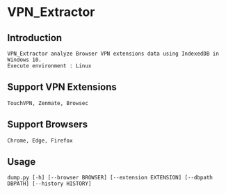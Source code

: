 # VPN_Extractor

## Introduction
```
VPN_Extractor analyze Browser VPN extensions data using IndexedDB in Windows 10.
Execute environment : Linux
```

## Support VPN Extensions
```
TouchVPN, Zenmate, Browsec
```

## Support Browsers
```
Chrome, Edge, Firefox
```

## Usage
```
dump.py [-h] [--browser BROWSER] [--extension EXTENSION] [--dbpath DBPATH] [--history HISTORY]
```
